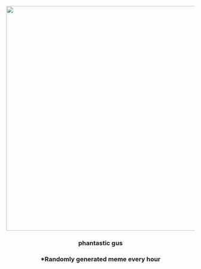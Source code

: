 <p align="center">
        <img src="https://i.redd.it/ygp6rnsj9gw91.gif" width="600" height="600">
        </p>
        <h3 align="center">phantastic gus</h3>
        <h3 align="center">*Randomly generated meme every hour</h3>
    